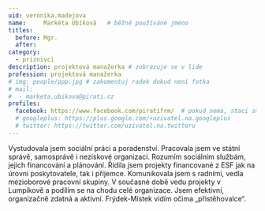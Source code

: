 ```yaml
---
uid: veronika.madejova
name:     Markéta Ubíková  	# běžně používáné jméno
titles:
  before: Mgr.
  after:
category:
  - priznivci
description: projektová manažerka # zobrazuje se v lide
profession: projektová manažerka
# img: people/ppp.jpg # zakomentuj radek dokud není fotka
# mail:
#  - marketa.ubikova@pirati.cz
profiles:
  facebook: https://www.facebook.com/piratifrm/  # pokud nema, staci smazat tuto radku
  # googleplus: https://plus.google.com/+uzivatel.na.googleplus
  # twitter: https://twitter.com/uzivatel.na.twitteru
---
```

Vystudovala jsem sociální práci a poradenství. Pracovala jsem ve státní správě, samosprávě i neziskové organizaci. Rozumím sociálním službám, jejich financování a plánování. Řídila jsem projekty financované z ESF jak na úrovni poskytovatele, tak i příjemce. Komunikovala jsem s radními, vedla mezioborové pracovní skupiny. V současné době vedu projekty v Lumpíkově a podílím se na chodu celé organizace. Jsem efektivní, organizačně zdatná a aktivní. Frýdek-Místek vidím očima „přistěhovalce“.
